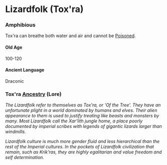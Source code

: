 # Lizardfolk (Tox'ra)
### Amphibious 
Tox'ra can breathe both water and air and cannot be [Poisoned](../../Conditions/Poisoned.md).
#### Old Age
100-120
#### Ancient Language
Draconic

### Tox'ra [Ancestry](Ancestry.md) (Lore)
*The Lizardfolk refer to themselves as Tox'ra, or 'Of the Tree'. They have an unfortunate plight in a world dominated by humans and elves. Their alien appearance to them is used to justify treating like beasts and monsters by many. Most Lizardfolk call the Xar’lith jungle home, a place poorly documented by imperial scribes with legends of gigantic lizards larger than windmills.*

*Lizardfolk culture is much more gender fluid and less hierarchical than the rest of the Imperial cultures. In the pockets of Lizardfolk civilization that remain, such as Krik’ras, they are highly egalitarian and value freedom and self determination.*
